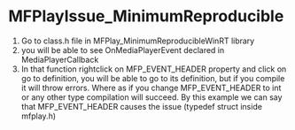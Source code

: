 # MFPlayIssue_MinimumReproducible
1) Go to class.h file in MFPlay_MinimumReproducibleWinRT library
2) you will be able to see OnMediaPlayerEvent declared in MediaPlayerCallback
3) In that function rightclick on MFP_EVENT_HEADER property and click on go to definition, you will be able to go to its definition, but if you compile it will throw errors.
Where as if you change MFP_EVENT_HEADER to int or any other type compilation will succeed.
By this example we can say that MFP_EVENT_HEADER causes the issue (typedef struct inside mfplay.h)
